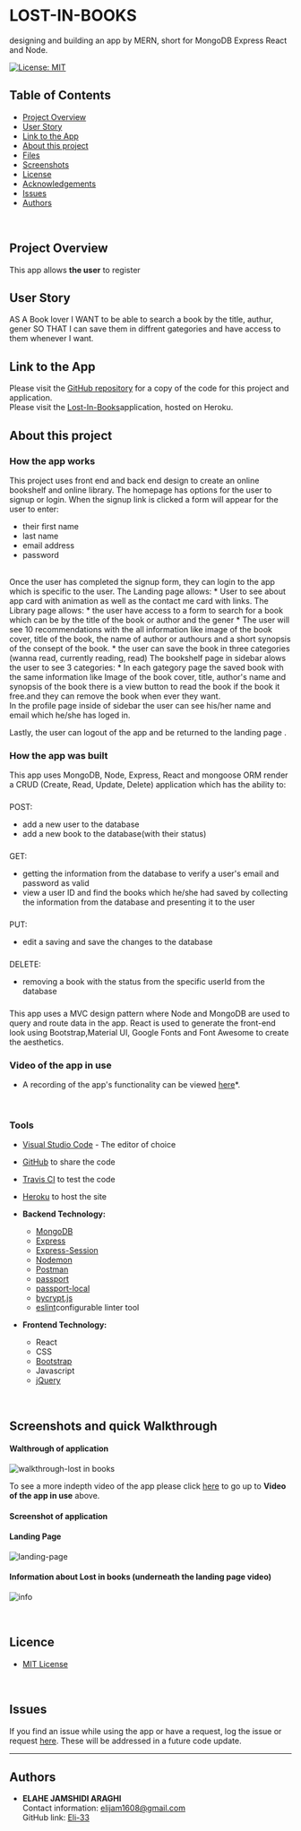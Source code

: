 # LOST-IN-BOOKS
 designing and building an app by MERN, short for MongoDB Express React and Node.

[![License: MIT](https://img.shields.io/badge/License-MIT-yellow.svg)](https://opensource.org/licenses/MIT)

## Table of Contents
* [Project Overview](#Project-Overview)
* [User Story](#User-Story)
* [Link to the App](#Link-to-the-App)
* [About this project](#About-this-project)
* [Files](#Files)
* [Screenshots](#Screenshots)
* [License](#License)
* [Acknowledgements](#Acknowledgements)
* [Issues](#Issues)
* [Authors](#Authors)
<br>

## Project Overview
This app allows **the user** to register 
<br>

## User Story
AS A Book lover
I WANT to be able to search a book by the title, authur, gener 
SO THAT I can save them in diffrent gategories and have access to them whenever I want.
<br>

## Link to the App
Please visit the <a href="https://github.com/Eli-33/My-Bookshelf">GitHub repository</a> for a copy of the code for this project and application.<br>
Please visit the <a href="https://secure-anchorage-87448.herokuapp.com/">Lost-In-Books</a>application, hosted on Heroku.
<br>

## About this project
### **How the app works**
This project uses front end and back end design to create an online bookshelf and online library. The homepage has options for the user to signup or login. When the signup link is clicked a form will appear for the user to enter:
* their first name
* last name
* email address
* password
<br>
Once the user has completed the signup form, they can login to the app which is specific to the user. 
The Landing page  allows:
* User to see about app card with animation as well as the contact me card with links.
The Library page allows:
* the user have access to a form to search for a book which can be by the title of the book or author and the gener
* The user will see 10 recommendations with the all information like image of the book cover, title of the book, the name of author or authours and a short synopsis of the consept of the book.
* the user can save the book in three categories (wanna read, currently reading, read)
The bookshelf page in sidebar alows the user to see 3 categories:
* In each gategory page the saved book with the same information like Image of the book cover, title, author's name and synopsis of the book there is a view button to read the book if the book it free.and they can remove the book when ever they want.
<br>
In the profile page inside of sidebar the user can see his/her name and email which he/she has loged in.

Lastly, the user can logout of the app and be returned to the landing page .
<br>
### **How the app was built** 
This app uses MongoDB, Node, Express, React and mongoose ORM render a CRUD (Create, Read, Update, Delete) application which has the ability to:
###
POST:
* add a new user to the database
* add a new book to the database(with their status)
###
GET: 
* getting the information from the database to verify a user's email and password as valid
* view a user ID and find the books which he/she had saved by collecting the information from the database and presenting it to the user
###
PUT:
* edit a saving and save the changes to the database 
###
DELETE:
* removing a book with the status from the specific userId from the database  
###
This app uses a MVC design pattern where Node and MongoDB are used to query and route data in the app. React is used to generate the front-end look using Bootstrap,Material UI, Google Fonts and Font Awesome to create the aesthetics.
<br>

### **Video of the app in use** 
* A recording of the app's functionality can be viewed [here]()*.
<br>

### **Tools**
* [Visual Studio Code](https://code.visualstudio.com/) - The editor of choice
* [GitHub](https://github.com/) to share the code
* [Travis CI](https://travis-ci.org/) to test the code
* [Heroku](https://www.heroku.com/) to host the site

* **Backend Technology:**
  * [MongoDB]()
  * [Express](https://www.npmjs.com/package/express)
  * [Express-Session](https://www.npmjs.com/package/express-session)
  * [Nodemon](https://www.npmjs.com/package/nodemon)
  * [Postman](https://www.postman.com/)
  * [passport](https://www.npmjs.com/package/passport)
  * [passport-local](https://www.npmjs.com/package/passport-local)
  * [bycrypt.js](https://www.npmjs.com/package/bcryptjs)
  * [eslint](https://www.npmjs.com/package/eslint)configurable linter tool
  
* **Frontend Technology:**
  * React
  * CSS
  * [Bootstrap](https://getbootstrap.com/)
  * Javascript
  * [jQuery](https://jquery.com/)
<br>

## Screenshots and quick Walkthrough

#### **Walthrough of application**
![walkthrough-lost in books]()

To see a more indepth video of the app please click [here](#Video-of-the-app-in-use) to go up to **Video of the app in use** above.

#### **Screenshot of application**
#### **Landing Page** 
![landing-page]()

#### Information about Lost in books (underneath the landing page video)
![info]()

<br>

## Licence
- [MIT License](https://opensource.org/licenses/MIT)
<br>

## Issues
If you find an issue while using the app or have a request, log the issue or request [ here](https://github.com/Eli-33/My-Bookshelf/issues). These will be addressed in a future code update.
<br>
<hr>

## Authors
  * **ELAHE JAMSHIDI ARAGHI** <br>
    Contact information:
    elijam1608@gmail.com <br>
    GitHub link:
    [Eli-33](https://github.com/Eli-33)
    


